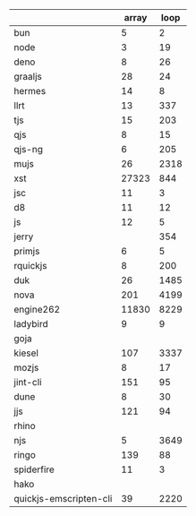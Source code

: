 | | array | loop |
| --- | --- | --- |
| bun | 5 | 2 |
| node | 3 | 19 |
| deno | 8 | 26 |
| graaljs | 28 | 24 |
| hermes | 14 | 8 |
| llrt | 13 | 337 |
| tjs | 15 | 203 |
| qjs | 8 | 15 |
| qjs-ng | 6 | 205 |
| mujs | 26 | 2318 |
| xst | 27323 | 844 |
| jsc | 11 | 3 |
| d8 | 11 | 12 |
| js | 12 | 5 |
| jerry |  | 354 |
| primjs | 6 | 5 |
| rquickjs | 8 | 200 |
| duk | 26 | 1485 |
| nova | 201 | 4199 |
| engine262 | 11830 | 8229 |
| ladybird | 9 | 9 |
| goja |  |  |
| kiesel | 107 | 3337 |
| mozjs | 8 | 17 |
| jint-cli | 151 | 95 |
| dune | 8 | 30 |
| jjs | 121 | 94 |
| rhino |  |  |
| njs | 5 | 3649 |
| ringo | 139 | 88 |
| spiderfire | 11 | 3 |
| hako |  |  |
| quickjs-emscripten-cli | 39 | 2220 |